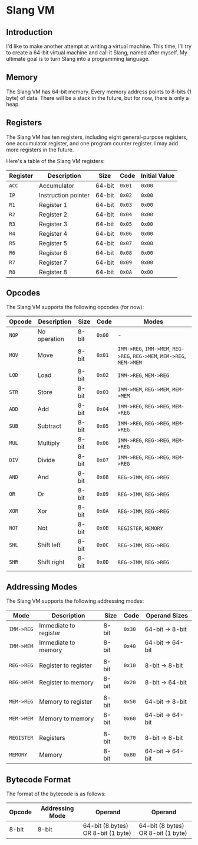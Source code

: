 # Slang VM

## Introduction

I'd like to make another attempt at writing a virtual machine. This time, I'll try to create a 64-bit virtual machine and call it Slang, named after myself. My ultimate goal is to turn Slang into a programming language.

## Memory

The Slang VM has 64-bit memory. Every memory address points to 8-bits (1 byte) of data. There will be a stack in the future, but for now, there is only a heap.

## Registers

The Slang VM has ten registers, including eight general-purpose registers, one accumulator register, and one program counter register. I may add more registers in the future.

Here's a table of the Slang VM registers:

| Register | Description         | Size   | Code   | Initial Value |
| -------- | ------------------- | ------ | ------ | ------------- |
| `ACC`    | Accumulator         | 64-bit | `0x01` | `0x00`        |
| `IP`     | Instruction pointer | 64-bit | `0x02` | `0x00`        |
| `R1`     | Register 1          | 64-bit | `0x03` | `0x00`        |
| `R2`     | Register 2          | 64-bit | `0x04` | `0x00`        |
| `R3`     | Register 3          | 64-bit | `0x05` | `0x00`        |
| `R4`     | Register 4          | 64-bit | `0x06` | `0x00`        |
| `R5`     | Register 5          | 64-bit | `0x07` | `0x00`        |
| `R6`     | Register 6          | 64-bit | `0x08` | `0x00`        |
| `R7`     | Register 7          | 64-bit | `0x09` | `0x00`        |
| `R8`     | Register 8          | 64-bit | `0x0A` | `0x00`        |

## Opcodes

The Slang VM supports the following opcodes (for now):

<!-- Order Modes in this order: IMM->REG, IMM->MEM, REG->REG, REG->MEM, MEM->REG, MEM->MEM -->

| Opcode | Description  | Size  | Code   | Modes                                                                  |
| ------ | ------------ | ----- | ------ | ---------------------------------------------------------------------- |
| `NOP`  | No operation | 8-bit | `0x00` | -                                                                      |
| `MOV`  | Move         | 8-bit | `0x01` | `IMM->REG`, `IMM->MEM`, `REG->REG`, `REG->MEM`, `MEM->REG`, `MEM->MEM` |
| `LOD`  | Load         | 8-bit | `0x02` | `IMM->REG`, `MEM->REG`                                                 |
| `STR`  | Store        | 8-bit | `0x03` | `IMM->MEM`, `REG->MEM`, `MEM->MEM`                                     |
| `ADD`  | Add          | 8-bit | `0x04` | `IMM->REG`, `REG->REG`, `MEM->REG`                                     |
| `SUB`  | Subtract     | 8-bit | `0x05` | `IMM->REG`, `REG->REG`, `MEM->REG`                                     |
| `MUL`  | Multiply     | 8-bit | `0x06` | `IMM->REG`, `REG->REG`, `MEM->REG`                                     |
| `DIV`  | Divide       | 8-bit | `0x07` | `IMM->REG`, `REG->REG`, `MEM->REG`                                     |
| `AND`  | And          | 8-bit | `0x08` | `REG->IMM`, `REG->REG`                                                 |
| `OR`   | Or           | 8-bit | `0x09` | `REG->IMM`, `REG->REG`                                                 |
| `XOR`  | Xor          | 8-bit | `0x0A` | `REG->IMM`, `REG->REG`                                                 |
| `NOT`  | Not          | 8-bit | `0x0B` | `REGISTER`, `MEMORY`                                                   |
| `SHL`  | Shift left   | 8-bit | `0x0C` | `REG->IMM`, `REG->REG`                                                 |
| `SHR`  | Shift right  | 8-bit | `0x0D` | `REG->IMM`, `REG->REG`                                                 |

## Addressing Modes

The Slang VM supports the following addressing modes:

| Mode       | Description           | Size  | Code   | Operand Sizes    |
| ---------- | --------------------- | ----- | ------ | ---------------- |
| `IMM->REG` | Immediate to register | 8-bit | `0x30` | 64-bit -> 8-bit  |
| `IMM->MEM` | Immediate to memory   | 8-bit | `0x40` | 64-bit -> 64-bit |
|            |                       |       |        |                  |
| `REG->REG` | Register to register  | 8-bit | `0x10` | 8-bit -> 8-bit   |
| `REG->MEM` | Register to memory    | 8-bit | `0x20` | 8-bit -> 64-bit  |
|            |                       |       |        |                  |
| `MEM->REG` | Memory to register    | 8-bit | `0x50` | 64-bit -> 8-bit  |
| `MEM->MEM` | Memory to memory      | 8-bit | `0x60` | 64-bit -> 64-bit |
|            |                       |       |        |                  |
| `REGISTER` | Registers             | 8-bit | `0x70` | 8-bit -> 8-bit   |
| `MEMORY`   | Memory                | 8-bit | `0x80` | 64-bit -> 64-bit |

## Bytecode Format

The format of the bytecode is as follows:

| Opcode | Addressing Mode | Operand                            | Operand                            |
| ------ | --------------- | ---------------------------------- | ---------------------------------- |
| 8-bit  | 8-bit           | 64-bit (8 bytes) OR 8-bit (1 byte) | 64-bit (8 bytes) OR 8-bit (1 byte) |
